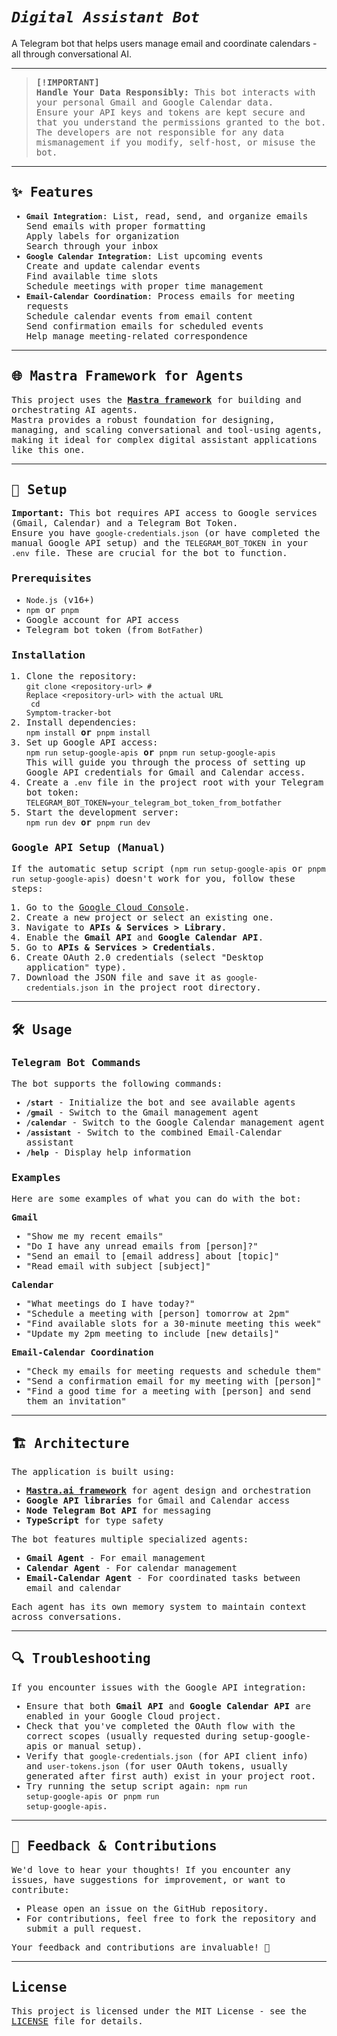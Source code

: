 # <i><b>`Digital Assistant Bot`</b></i>

A Telegram bot that helps users manage email and coordinate calendars - all through conversational AI.<br>

---

<samp>

> <b>[!IMPORTANT]</b><br>
> <b>Handle Your Data Responsibly:</b> This bot interacts with your personal Gmail and Google Calendar data.<br>
> Ensure your API keys and tokens are kept secure and that you understand the permissions granted to the bot.<br>
> The developers are not responsible for any data mismanagement if you modify, self-host, or misuse the bot.

---

## ✨ <b>Features</b>

- <b>`Gmail Integration`</b>: List, read, send, and organize emails<br>
  Send emails with proper formatting<br>
  Apply labels for organization<br>
  Search through your inbox
- <b>`Google Calendar Integration`</b>: List upcoming events<br>
  Create and update calendar events<br>
  Find available time slots<br>
  Schedule meetings with proper time management
- <b>`Email-Calendar Coordination`</b>: Process emails for meeting requests<br>
  Schedule calendar events from email content<br>
  Send confirmation emails for scheduled events<br>
  Help manage meeting-related correspondence

---

## 🌐 <b>Mastra Framework for Agents</b>

This project uses the <a href="https://mastra.ai/" target="_blank"><b>Mastra framework</b></a> for building and orchestrating AI agents.<br>
Mastra provides a robust foundation for designing, managing, and scaling conversational and tool-using agents, making it ideal for complex digital assistant applications like this one.

---

## 🚀 <b>Setup</b>

<b>Important:</b> This bot requires API access to Google services (Gmail, Calendar) and a Telegram Bot Token.<br>
Ensure you have <code>google-credentials.json</code> (or have completed the manual Google API setup) and the <code>TELEGRAM_BOT_TOKEN</code> in your <code>.env</code> file. These are crucial for the bot to function.

### Prerequisites
- <code>Node.js</code> (v16+)
- <code>npm</code> or <code>pnpm</code>
- Google account for API access
- Telegram bot token (from <code>BotFather</code>)

### Installation

1. Clone the repository:<br>
   <code>git clone &lt;repository-url&gt; # Replace &lt;repository-url&gt; with the actual URL<br>
   cd Symptom-tracker-bot</code>
2. Install dependencies:<br>
   <code>npm install</code> <b>or</b> <code>pnpm install</code>
3. Set up Google API access:<br>
   <code>npm run setup-google-apis</code> <b>or</b> <code>pnpm run setup-google-apis</code><br>
   This will guide you through the process of setting up Google API credentials for Gmail and Calendar access.
4. Create a <code>.env</code> file in the project root with your Telegram bot token:<br>
   <code>TELEGRAM_BOT_TOKEN=your_telegram_bot_token_from_botfather</code>
5. Start the development server:<br>
   <code>npm run dev</code> <b>or</b> <code>pnpm run dev</code>

### Google API Setup (Manual)

If the automatic setup script (<code>npm run setup-google-apis</code> or <code>pnpm run setup-google-apis</code>) doesn't work for you, follow these steps:

1. Go to the <a href="https://console.cloud.google.com/">Google Cloud Console</a>.<br>
2. Create a new project or select an existing one.<br>
3. Navigate to <b>APIs & Services &gt; Library</b>.<br>
4. Enable the <b>Gmail API</b> and <b>Google Calendar API</b>.<br>
5. Go to <b>APIs & Services &gt; Credentials</b>.<br>
6. Create OAuth 2.0 credentials (select "Desktop application" type).<br>
7. Download the JSON file and save it as <code>google-credentials.json</code> in the project root directory.

---

## 🛠️ <b>Usage</b>

### Telegram Bot Commands

The bot supports the following commands:<br>
- <b><code>/start</code></b> - Initialize the bot and see available agents<br>
- <b><code>/gmail</code></b> - Switch to the Gmail management agent<br>
- <b><code>/calendar</code></b> - Switch to the Google Calendar management agent<br>
- <b><code>/assistant</code></b> - Switch to the combined Email-Calendar assistant<br>
- <b><code>/help</code></b> - Display help information

### Examples

Here are some examples of what you can do with the bot:<br>

<b>Gmail</b><br>
- "Show me my recent emails"<br>
- "Do I have any unread emails from [person]?"<br>
- "Send an email to [email address] about [topic]"<br>
- "Read email with subject [subject]"<br>

<b>Calendar</b><br>
- "What meetings do I have today?"<br>
- "Schedule a meeting with [person] tomorrow at 2pm"<br>
- "Find available slots for a 30-minute meeting this week"<br>
- "Update my 2pm meeting to include [new details]"<br>

<b>Email-Calendar Coordination</b><br>
- "Check my emails for meeting requests and schedule them"<br>
- "Send a confirmation email for my meeting with [person]"<br>
- "Find a good time for a meeting with [person] and send them an invitation"<br>

---

## 🏗️ <b>Architecture</b>

The application is built using:<br>
- <b><a href="https://mastra.ai/">Mastra.ai framework</a></b> for agent design and orchestration<br>
- <b>Google API libraries</b> for Gmail and Calendar access<br>
- <b>Node Telegram Bot API</b> for messaging<br>
- <b>TypeScript</b> for type safety<br>

The bot features multiple specialized agents:<br>
- <b>Gmail Agent</b> - For email management<br>
- <b>Calendar Agent</b> - For calendar management<br>
- <b>Email-Calendar Agent</b> - For coordinated tasks between email and calendar<br>

Each agent has its own memory system to maintain context across conversations.<br>

---

## 🔍 <b>Troubleshooting</b>

If you encounter issues with the Google API integration:<br>
- Ensure that both <b>Gmail API</b> and <b>Google Calendar API</b> are enabled in your Google Cloud project.<br>
- Check that you've completed the OAuth flow with the correct scopes (usually requested during setup-google-apis or manual setup).<br>
- Verify that <code>google-credentials.json</code> (for API client info) and <code>user-tokens.json</code> (for user OAuth tokens, usually generated after first auth) exist in your project root.<br>
- Try running the setup script again: <code>npm run setup-google-apis</code> or <code>pnpm run setup-google-apis</code>.<br>

---

## 💬 <b>Feedback & Contributions</b>

We'd love to hear your thoughts! If you encounter any issues, have suggestions for improvement, or want to contribute:<br>
- Please open an issue on the GitHub repository.<br>
- For contributions, feel free to fork the repository and submit a pull request.<br>

Your feedback and contributions are invaluable! 💌<br>

---

## License

This project is licensed under the MIT License - see the [LICENSE](LICENSE) file for details.

</samp>
